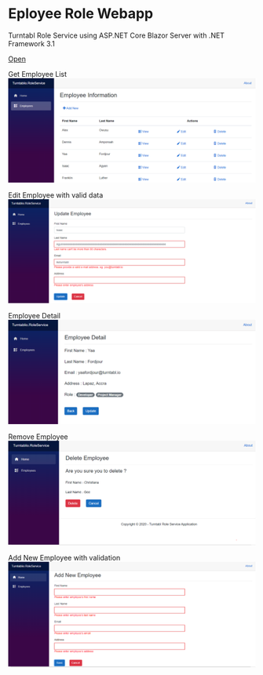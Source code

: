 # Eployee Role Webapp
Turntabl Role Service using ASP.NET Core Blazor Server with .NET Framework 3.1

[Open](https://turnatabliorole.herokuapp.com/)

Get Employee List
![EmployeeList](Turntablio.RoleService/Pages/images/empList.PNG)

Edit Employee with valid data
![EmployeeEdit](Turntablio.RoleService/Pages/images/empUpdate.PNG)

Employee Detail
![EmployeeDetail](Turntablio.RoleService/Pages/images/empDetail.PNG)

Remove Employee
![EmployeeDelete](Turntablio.RoleService/Pages/images/empDelete.PNG)

Add New Employee with validation
![EmployeeAdd](Turntablio.RoleService/Pages/images/empAdd.PNG)
